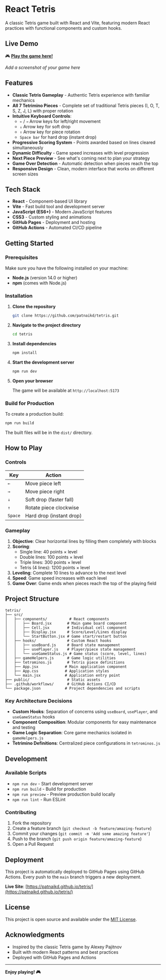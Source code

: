 # React Tetris

A classic Tetris game built with React and Vite, featuring modern React practices with functional components and custom hooks.

## Live Demo

🎮 **[Play the game here!](https://patnaikd.github.io/tetris/)**

*Add a screenshot of your game here*

## Features

- **Classic Tetris Gameplay** - Authentic Tetris experience with familiar mechanics
- **All 7 Tetrimino Pieces** - Complete set of traditional Tetris pieces (I, O, T, S, Z, J, L) with proper rotation
- **Intuitive Keyboard Controls**:
  - `←` / `→` Arrow keys for left/right movement
  - `↓` Arrow key for soft drop
  - `↑` Arrow key for piece rotation
  - `Space bar` for hard drop (instant drop)
- **Progressive Scoring System** - Points awarded based on lines cleared simultaneously
- **Dynamic Difficulty** - Game speed increases with level progression
- **Next Piece Preview** - See what's coming next to plan your strategy
- **Game Over Detection** - Automatic detection when pieces reach the top
- **Responsive Design** - Clean, modern interface that works on different screen sizes

## Tech Stack

- **React** - Component-based UI library
- **Vite** - Fast build tool and development server
- **JavaScript (ES6+)** - Modern JavaScript features
- **CSS3** - Custom styling and animations
- **GitHub Pages** - Deployment and hosting
- **GitHub Actions** - Automated CI/CD pipeline

## Getting Started

### Prerequisites

Make sure you have the following installed on your machine:

- **Node.js** (version 14.0 or higher)
- **npm** (comes with Node.js)

### Installation

1. **Clone the repository**
   ```bash
   git clone https://github.com/patnaikd/tetris.git
   ```

2. **Navigate to the project directory**
   ```bash
   cd tetris
   ```

3. **Install dependencies**
   ```bash
   npm install
   ```

4. **Start the development server**
   ```bash
   npm run dev
   ```

5. **Open your browser**
   
   The game will be available at `http://localhost:5173`

### Build for Production

To create a production build:

```bash
npm run build
```

The built files will be in the `dist/` directory.

## How to Play

### Controls

| Key | Action |
|-----|--------|
| `←` | Move piece left |
| `→` | Move piece right |
| `↓` | Soft drop (faster fall) |
| `↑` | Rotate piece clockwise |
| `Space` | Hard drop (instant drop) |

### Gameplay

1. **Objective**: Clear horizontal lines by filling them completely with blocks
2. **Scoring**: 
   - Single line: 40 points × level
   - Double lines: 100 points × level  
   - Triple lines: 300 points × level
   - Tetris (4 lines): 1200 points × level
3. **Leveling**: Complete 10 lines to advance to the next level
4. **Speed**: Game speed increases with each level
5. **Game Over**: Game ends when pieces reach the top of the playing field

## Project Structure

```
tetris/
├── src/
│   ├── components/          # React components
│   │   ├── Board.jsx       # Main game board component
│   │   ├── Cell.jsx        # Individual cell component
│   │   ├── Display.jsx     # Score/Level/Lines display
│   │   └── StartButton.jsx # Game start/restart button
│   ├── hooks/              # Custom React hooks
│   │   ├── useBoard.js     # Board state management
│   │   ├── usePlayer.js    # Player/piece state management
│   │   └── useGameStatus.js # Game status (score, level, lines)
│   ├── gameHelpers.js      # Game logic utilities
│   ├── tetrominos.js       # Tetris piece definitions
│   ├── App.jsx            # Main application component
│   ├── App.css            # Application styles
│   └── main.jsx           # Application entry point
├── public/                 # Static assets
├── .github/workflows/      # GitHub Actions CI/CD
└── package.json           # Project dependencies and scripts
```

### Key Architecture Decisions

- **Custom Hooks**: Separation of concerns using `useBoard`, `usePlayer`, and `useGameStatus` hooks
- **Component Composition**: Modular components for easy maintenance and testing
- **Game Logic Separation**: Core game mechanics isolated in `gameHelpers.js`
- **Tetrimino Definitions**: Centralized piece configurations in `tetrominos.js`

## Development

### Available Scripts

- `npm run dev` - Start development server
- `npm run build` - Build for production
- `npm run preview` - Preview production build locally
- `npm run lint` - Run ESLint

### Contributing

1. Fork the repository
2. Create a feature branch (`git checkout -b feature/amazing-feature`)
3. Commit your changes (`git commit -m 'Add some amazing feature'`)
4. Push to the branch (`git push origin feature/amazing-feature`)
5. Open a Pull Request

## Deployment

This project is automatically deployed to GitHub Pages using GitHub Actions. Every push to the `main` branch triggers a new deployment.

**Live Site**: [https://patnaikd.github.io/tetris/](https://patnaikd.github.io/tetris/)

## License

This project is open source and available under the [MIT License](LICENSE).

## Acknowledgments

- Inspired by the classic Tetris game by Alexey Pajitnov
- Built with modern React patterns and best practices
- Deployed with GitHub Pages and Actions

---

**Enjoy playing! 🎮**
